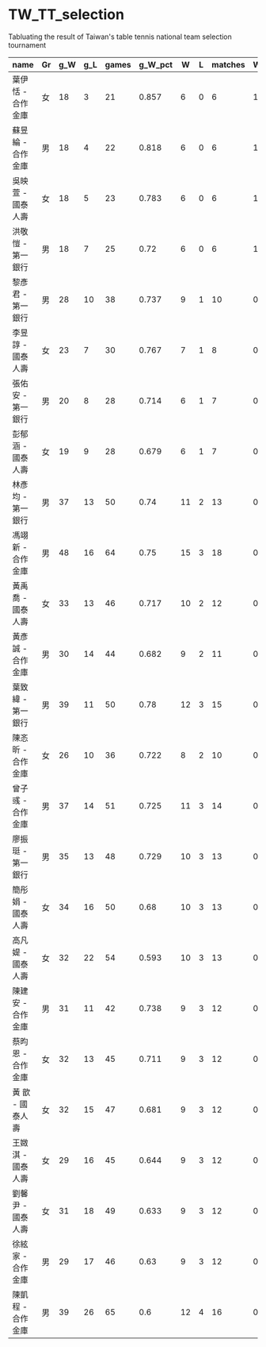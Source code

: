 # TW_TT_selection
Tabluating the result of Taiwan's table tennis national team selection tournament


| name              | Gr | g_W | g_L | games | g_W_pct | W  | L | matches | W_pct | selection   |
|-------------------|----|-----|-----|-------|---------|----|---|---------|-------|-------------|
| 葉伊恬 - 合作金庫 | 女 | 18  | 3   | 21    | 0.857   | 6  | 0 | 6       | 1.0   | 第1次賽入選 |
| 蘇昱綸 - 合作金庫 | 男 | 18  | 4   | 22    | 0.818   | 6  | 0 | 6       | 1.0   | 第1次賽入選 |
| 吳映萱 - 國泰人壽 | 女 | 18  | 5   | 23    | 0.783   | 6  | 0 | 6       | 1.0   | 第1次賽入選 |
| 洪敬愷 - 第一銀行 | 男 | 18  | 7   | 25    | 0.72    | 6  | 0 | 6       | 1.0   | 第1次賽入選 |
| 黎彥君 - 第一銀行 | 男 | 28  | 10  | 38    | 0.737   | 9  | 1 | 10      | 0.9   | 第2次賽入選 |
| 李昱諄 - 國泰人壽 | 女 | 23  | 7   | 30    | 0.767   | 7  | 1 | 8       | 0.875 | 第2次賽入選 |
| 張佑安 - 第一銀行 | 男 | 20  | 8   | 28    | 0.714   | 6  | 1 | 7       | 0.857 | 第2次賽入選 |
| 彭郁涵 - 國泰人壽 | 女 | 19  | 9   | 28    | 0.679   | 6  | 1 | 7       | 0.857 | 第2次賽入選 |
| 林彥均 - 第一銀行 | 男 | 37  | 13  | 50    | 0.74    | 11 | 2 | 13      | 0.846 | 第3次賽入選 |
| 馮翊新 - 合作金庫 | 男 | 48  | 16  | 64    | 0.75    | 15 | 3 | 18      | 0.833 |             |
| 黃禹喬 - 國泰人壽 | 女 | 33  | 13  | 46    | 0.717   | 10 | 2 | 12      | 0.833 | 第3次賽入選 |
| 黃彥誠 - 合作金庫 | 男 | 30  | 14  | 44    | 0.682   | 9  | 2 | 11      | 0.818 | 第3次賽入選 |
| 葉致緯 - 第一銀行 | 男 | 39  | 11  | 50    | 0.78    | 12 | 3 | 15      | 0.8   |             |
| 陳忞昕 - 合作金庫 | 女 | 26  | 10  | 36    | 0.722   | 8  | 2 | 10      | 0.8   | 第3次賽入選 |
| 曾子彧 - 合作金庫 | 男 | 37  | 14  | 51    | 0.725   | 11 | 3 | 14      | 0.786 |             |
| 廖振珽 - 第一銀行 | 男 | 35  | 13  | 48    | 0.729   | 10 | 3 | 13      | 0.769 |             |
| 簡彤娟 - 國泰人壽 | 女 | 34  | 16  | 50    | 0.68    | 10 | 3 | 13      | 0.769 |             |
| 高凡媞 - 國泰人壽 | 女 | 32  | 22  | 54    | 0.593   | 10 | 3 | 13      | 0.769 |             |
| 陳建安 - 合作金庫 | 男 | 31  | 11  | 42    | 0.738   | 9  | 3 | 12      | 0.75  |             |
| 蔡昀恩 - 合作金庫 | 女 | 32  | 13  | 45    | 0.711   | 9  | 3 | 12      | 0.75  |             |
| 黃 歆 - 國泰人壽  | 女 | 32  | 15  | 47    | 0.681   | 9  | 3 | 12      | 0.75  |             |
| 王媺淇 - 國泰人壽 | 女 | 29  | 16  | 45    | 0.644   | 9  | 3 | 12      | 0.75  |             |
| 劉馨尹 - 國泰人壽 | 女 | 31  | 18  | 49    | 0.633   | 9  | 3 | 12      | 0.75  |             |
| 徐絃家 - 合作金庫 | 男 | 29  | 17  | 46    | 0.63    | 9  | 3 | 12      | 0.75  |             |
| 陳凱程 - 合作金庫 | 男 | 39  | 26  | 65    | 0.6     | 12 | 4 | 16      | 0.75  |             |